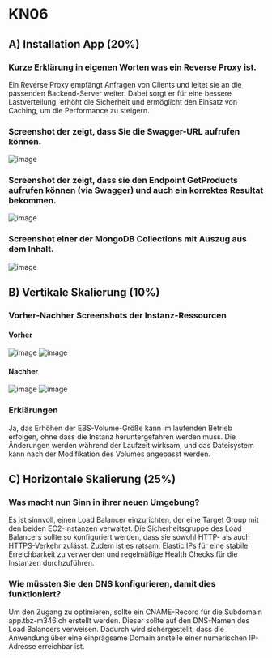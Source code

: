 # KN06

## A) Installation App (20%)

### Kurze Erklärung in eigenen Worten was ein Reverse Proxy ist.

Ein Reverse Proxy empfängt Anfragen von Clients und leitet sie an die passenden Backend-Server weiter. Dabei sorgt er für eine bessere Lastverteilung, erhöht die Sicherheit und ermöglicht den Einsatz von Caching, um die Performance zu steigern.

### Screenshot der zeigt, dass Sie die Swagger-URL aufrufen können.
![image](https://github.com/user-attachments/assets/e18e3e7a-86fc-429c-b2cd-f857afe431c5)

### Screenshot der zeigt, dass sie den Endpoint GetProducts aufrufen können (via Swagger) und auch ein korrektes Resultat bekommen.
![image](https://github.com/user-attachments/assets/988fd44f-5ab1-4cc1-b0bd-d69b897b2a80)

### Screenshot einer der MongoDB Collections mit Auszug aus dem Inhalt.
![image](https://github.com/user-attachments/assets/137f8171-a72a-4610-9eaa-f4f979e11708)

## B) Vertikale Skalierung  (10%)

### Vorher-Nachher Screenshots der Instanz-Ressourcen

#### Vorher
![image](https://github.com/user-attachments/assets/30c4e39c-40d8-4798-830e-62875677655b)
![image](https://github.com/user-attachments/assets/d2e6ec4e-71ed-477c-8039-f3dc51c1aa63)

#### Nachher
![image](https://github.com/user-attachments/assets/1216bcad-5cbe-4ca4-bdf9-b66e37910b2e)
![image](https://github.com/user-attachments/assets/de79311c-11a9-4b7a-9b93-1f92690c666c)

### Erklärungen

Ja, das Erhöhen der EBS-Volume-Größe kann im laufenden Betrieb erfolgen, ohne dass die Instanz heruntergefahren werden muss. Die Änderungen werden während der Laufzeit wirksam, und das Dateisystem kann nach der Modifikation des Volumes angepasst werden.


## C) Horizontale Skalierung (25%)

### Was macht nun Sinn in ihrer neuen Umgebung?
Es ist sinnvoll, einen Load Balancer einzurichten, der eine Target Group mit den beiden EC2-Instanzen verwaltet. Die Sicherheitsgruppe des Load Balancers sollte so konfiguriert werden, dass sie sowohl HTTP- als auch HTTPS-Verkehr zulässt. Zudem ist es ratsam, Elastic IPs für eine stabile Erreichbarkeit zu verwenden und regelmäßige Health Checks für die Instanzen durchzuführen.

### Wie müssten Sie den DNS konfigurieren, damit dies funktioniert?
Um den Zugang zu optimieren, sollte ein CNAME-Record für die Subdomain app.tbz-m346.ch erstellt werden. Dieser sollte auf den DNS-Namen des Load Balancers verweisen. Dadurch wird sichergestellt, dass die Anwendung über eine einprägsame Domain anstelle einer numerischen IP-Adresse erreichbar ist.

